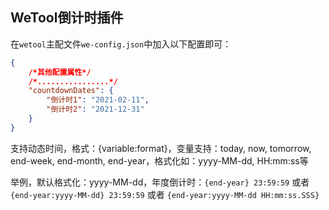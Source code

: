 ## WeTool倒计时插件

在`wetool`主配文件`we-config.json`中加入以下配置即可：

```json
{
    /*其他配置属性*/
    /*................*/
    "countdownDates": {
        "倒计时1": "2021-02-11",
        "倒计时2": "2021-12-31"
    }
}
```

支持动态时间，格式：{variable:format}，变量支持：today, now, tomorrow, end-week, end-month, end-year，格式化如：yyyy-MM-dd, HH:mm:ss等

举例，默认格式化：yyyy-MM-dd，年度倒计时：`{end-year} 23:59:59` 或者 `{end-year:yyyy-MM-dd} 23:59:59` 或者 `{end-year:yyyy-MM-dd HH:mm:ss.SSS}`
